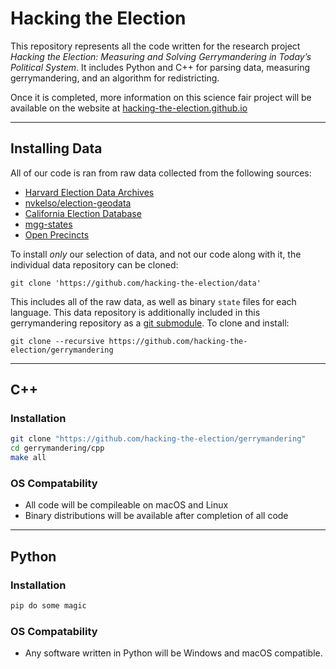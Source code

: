 # Hacking the Election

This repository represents all the code written for the research project *Hacking the Election: Measuring and Solving Gerrymandering in Today’s Political System*. It includes Python and C++ for parsing data, measuring gerrymandering, and an algorithm for redistricting.

Once it is completed, more information on this science fair project will be available on the website at [hacking-the-election.github.io](https://hacking-the-election.github.io)

---

## Installing Data
All of our code is ran from raw data collected from the following sources:
- [Harvard Election Data Archives](https://projects.iq.harvard.edu/eda/home)
- [nvkelso/election-geodata](https://github.com/nvkelso/election-geodata)
- [California Election Database](https://statewidedatabase.org/)
- [mgg-states](https://github.com/mggg-states)
- [Open Precincts](https://openprecincts.org)

To install *only* our selection of data, and not our code along with it, the individual data repository can be cloned:
```
git clone 'https://github.com/hacking-the-election/data'
```
This includes all of the raw data, as well as binary `state` files for each language. This data repository is additionally included in this gerrymandering repository as a [git submodule](https://github.blog/2016-02-01-working-with-submodules/). To clone and install:
```
git clone --recursive https://github.com/hacking-the-election/gerrymandering
```

---

## C++

### Installation
```bash
git clone "https://github.com/hacking-the-election/gerrymandering"
cd gerrymandering/cpp
make all
```

### OS Compatability
- All code will be compileable on macOS and Linux
- Binary distributions will be available after completion of all code
  
---  
  
## Python

### Installation
```python
pip do some magic
```

### OS Compatability
- Any software written in Python will be Windows and macOS compatible.

